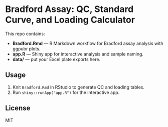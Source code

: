 # Bradford Assay: QC, Standard Curve, and Loading Calculator

This repo contains:
- **Bradford.Rmd** — R Markdown workflow for Bradford assay analysis with ggpubr plots.
- **app.R** — Shiny app for interactive analysis and sample naming.
- **data/** — put your Excel plate exports here.

## Usage
1. Knit `Bradford.Rmd` in RStudio to generate QC and loading tables.
2. Run `shiny::runApp("app.R")` for the interactive app.

## License
MIT
